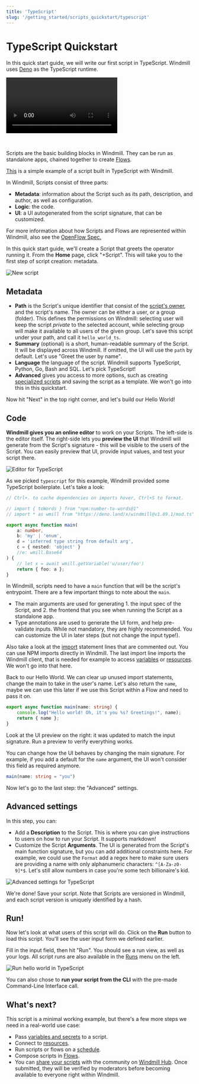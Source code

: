 ```yaml
---
title: 'TypeScript'
slug: '/getting_started/scripts_quickstart/typescript'
---
```


# TypeScript Quickstart

In this quick start guide, we will write our first script in TypeScript.
Windmill uses [Deno](https://deno.land/) as the TypeScript runtime.

<video
    className="border-2 rounded-xl object-cover w-full h-full"
    autoPlay
    loop
    controls
    id="main-video"
    src="/videos/typescrit_quickstart.mp4"
/>

<br/>

Scripts are the basic building blocks in Windmill. They can be run as standalone
apps, chained together to create [Flows][flows].

[This](https://hub.windmill.dev/scripts/gmail/1291/-send-email-gmail) is a simple example of a script built in TypeScript with Windmill.

In Windmill, Scripts consist of three parts:

- **Metadata**: information about the Script such as its path, description, and
  author, as well as configuration.
- **Logic**: the code.
- **UI**: a UI autogenerated from the script signature, that can be customized.

For more information about how Scripts and Flows are represented within
Windmill, also see the [OpenFlow Spec.][openflow]

In this quick start guide, we'll create a Script that greets the operator
running it. From the **Home** page, click "+Script". This will take you to the
first step of script creation: metadata.

![New script](./create_script_ts.png)

## Metadata

- **Path** is the Script's unique identifier that consist of the
  [script's owner](../../../reference/index.md#owner), and the script's name.
  The owner can be either a user, or a group (folder). This defines the permissions on
  Windmill: selecting user will keep the script _private_ to the selected
  account, while selecting group will make it available to all users of the
  given group. Let's save this script under your path, and call it
  `hello_world_ts`.
- **Summary** (optional) is a short, human-readable summary of the Script. It
  will be displayed across Windmill. If omitted, the UI will use the `path` by
  default. Let's use "Greet the user by name".
- **Language** the language of the script. Windmill supports TypeScript, Python,
  Go, Bash and SQL. <!-- You can read more about environments.  -->Let's pick
  TypeScript!
- **Advanced** gives you access to more options, such as creating
  [specialized scripts](../../../reference/index.md) and saving the script as a
  template. We won't go into this in this quickstart.

Now hit "Next" in the top right corner, and let's build our Hello World!

## Code

**Windmill gives you an online editor** to work on your Scripts. The left-side is
the editor itself. The right-side lets you **preview the UI** that Windmill will
generate from the Script's signature - this will be visible to the users of the
Script. You can easily preview that UI, provide input values, and test your
script there.

![Editor for TypeScript](./editor_ts.png)

As we picked `typescript` for this example, Windmill provided some TypeScript
boilerplate. Let's take a look:

```typescript
// Ctrl+. to cache dependencies on imports hover, Ctrl+S to format.

// import { toWords } from "npm:number-to-words@1"
// import * as wmill from "https://deno.land/x/windmill@v1.89.1/mod.ts"

export async function main(
	a: number,
	b: 'my' | 'enum',
	d = 'inferred type string from default arg',
	c = { nested: 'object' }
	//e: wmill.Base64
) {
	// let x = await wmill.getVariable('u/user/foo')
	return { foo: a };
}
```

In Windmill, scripts need to have a `main` function that will be the script's
entrypoint. There are a few important things to note about the `main`.

- The main arguments are used for generating 1. the input spec of the Script, and 2.
  the frontend that you see when running the Script as a standalone app.
- Type annotations are used to generate the UI form, and help pre-validate
  inputs. While not mandatory, they are highly recommended. You can customize
  the UI in later steps (but not change the input type!).

Also take a look at the [import](../../../advanced/6_imports/index.md) statement lines that are commented out. You can
use NPM imports directly in Windmill. The last import line imports the Windmill
client, that is needed for example to access
[variables](../../../core_concepts/2_variables_and_secrets/index.md) or
[resources](../../../core_concepts/3_resources_and_types/index.md). We won't go
into that here.

Back to our Hello World. We can clear up unused import statements, change the
main to take in the user's name. Let's also return the `name`, maybe we can use
this later if we use this Script within a Flow and need to pass it on.

```typescript
export async function main(name: string) {
	console.log("Hello world! Oh, it's you %s? Greetings!", name);
	return { name };
}
```

Look at the UI preview on the right: it was updated to match the input
signature. Run a preview to verify everything works.

You can change how the UI behaves by changing the main signature. For example,
if you add a default for the `name` argument, the UI won't consider this field
as required anymore.

```typescript
main(name: string = "you")
```

Now let's go to the last step: the "Advanced" settings.

## Advanced settings

In this step, you can:

- Add a **Description** to the Script. This is where you can give instructions
  to users on how to run your Script. It supports markdown!
- Customize the Script **Arguments**. The UI is generated from the Script's main
  function signature, but you can add additional constraints here. For example,
  we could use the `Format` add a regex here to make sure users are providing a
  name with only alphanumeric characters: `^[A-Za-z0-9]*$`. Let's still allow
  numbers in case you're some tech billionaire's kid.

![Advanced settings for TypeScript](./advanced_ts.png)

We're done! Save your script. Note that Scripts are versioned in Windmill, and
each script version is uniquely identified by a hash.

## Run!

Now let's look at what users of this script will do. Click on the **Run** button
to load this script. You'll see the user input form we defined earlier.

Fill in the input field, then hit "Run". You should see a run view, as well as
your logs. All script runs are also available in the [Runs][app-runs] menu on
the left.

![Run hello world in TypeScript](./run_ts.png)

You can also chose to **run your script from the CLI** with the pre-made Command-Line Interface call.

## What's next?

This script is a minimal working example, but there's a few more steps we need
in a real-world use case:

- Pass
  [variables and secrets](../../../core_concepts/2_variables_and_secrets/index.md)
  to a script.
- Connect to [resources](../../../core_concepts/3_resources_and_types/index.md).
- Run scripts or flows on a
  [schedule](../../../core_concepts/1_scheduling/index.md).
- Compose scripts in [Flows][flows].
- You can [share your scripts](https://docs.windmill.dev/docs/misc/share_on_hub/) with the community on [Windmill Hub][wm-hub]. Once
  submitted, they will be verified by moderators before becoming available to
  everyone right within Windmill.

<!-- Resources -->

[flows]: ../../../getting_started/6_flows_quickstart/index.md
[app-runs]: https://app.windmill.dev/runs
[app-scripts]: https://app.windmill.dev/scripts
[deno]: https://deno.land/
[openflow]: ../../../openflow/index.md
[python]: https://www.python.org/
[wm-hub]: https://hub.windmill.dev
